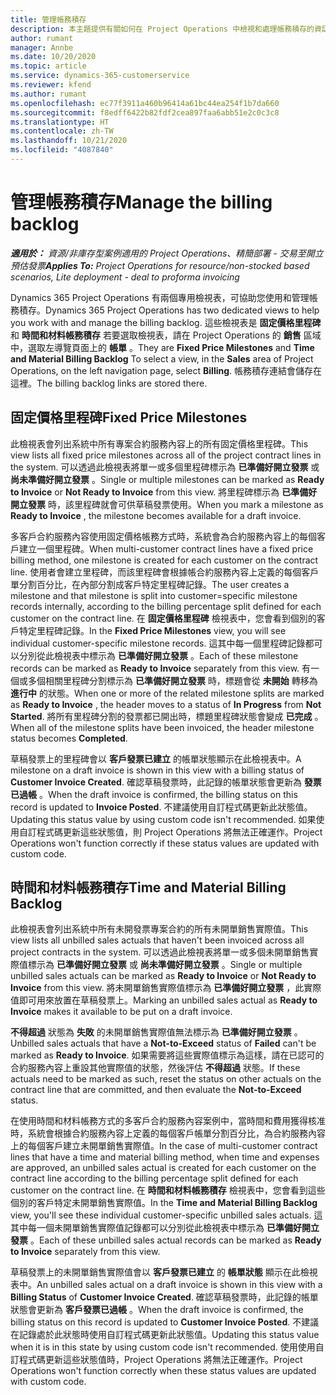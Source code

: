 ```yaml
---
title: 管理帳務積存
description: 本主題提供有關如何在 Project Operations 中檢視和處理帳務積存的資訊。
author: rumant
manager: Annbe
ms.date: 10/20/2020
ms.topic: article
ms.service: dynamics-365-customerservice
ms.reviewer: kfend
ms.author: rumant
ms.openlocfilehash: ec77f3911a460b96414a61bc44ea254f1b7da660
ms.sourcegitcommit: f8edff6422b82fdf2cea897faa6abb51e2c0c3c8
ms.translationtype: HT
ms.contentlocale: zh-TW
ms.lasthandoff: 10/21/2020
ms.locfileid: "4087840"
---
```

# <a name="manage-the-billing-backlog"></a><span data-ttu-id="bf4f4-103">管理帳務積存</span><span class="sxs-lookup"><span data-stu-id="bf4f4-103">Manage the billing backlog</span></span>

<span data-ttu-id="bf4f4-104">_**適用於：** 資源/非庫存型案例適用的 Project Operations、精簡部署 - 交易至開立預估發票_</span><span class="sxs-lookup"><span data-stu-id="bf4f4-104">_**Applies To:** Project Operations for resource/non-stocked based scenarios, Lite deployment - deal to proforma invoicing_</span></span>

<span data-ttu-id="bf4f4-105">Dynamics 365 Project Operations 有兩個專用檢視表，可協助您使用和管理帳務積存。</span><span class="sxs-lookup"><span data-stu-id="bf4f4-105">Dynamics 365 Project Operations has two dedicated views to help you work with and manage the billing backlog.</span></span> <span data-ttu-id="bf4f4-106">這些檢視表是 **固定價格里程碑** 和 **時間和材料帳務積存** 若要選取檢視表，請在 Project Operations 的 **銷售** 區域中，選取左導覽頁面上的 **帳單** 。</span><span class="sxs-lookup"><span data-stu-id="bf4f4-106">They are **Fixed Price Milestones** and **Time and Material Billing Backlog** To select a view, in the **Sales** area of Project Operations, on the left navigation page, select **Billing**.</span></span> <span data-ttu-id="bf4f4-107">帳務積存連結會儲存在這裡。</span><span class="sxs-lookup"><span data-stu-id="bf4f4-107">The billing backlog links are stored there.</span></span>

## <a name="fixed-price-milestones"></a><span data-ttu-id="bf4f4-108">固定價格里程碑</span><span class="sxs-lookup"><span data-stu-id="bf4f4-108">Fixed Price Milestones</span></span>

<span data-ttu-id="bf4f4-109">此檢視表會列出系統中所有專案合約服務內容上的所有固定價格里程碑。</span><span class="sxs-lookup"><span data-stu-id="bf4f4-109">This view lists all fixed price milestones across all of the project contract lines in the system.</span></span> <span data-ttu-id="bf4f4-110">可以透過此檢視表將單一或多個里程碑標示為 **已準備好開立發票** 或 **尚未準備好開立發票** 。</span><span class="sxs-lookup"><span data-stu-id="bf4f4-110">Single or multiple milestones can be marked as **Ready to Invoice** or **Not Ready to Invoice** from this view.</span></span> <span data-ttu-id="bf4f4-111">將里程碑標示為 **已準備好開立發票** 時，該里程碑就會可供草稿發票使用。</span><span class="sxs-lookup"><span data-stu-id="bf4f4-111">When you mark a milestone as **Ready to Invoice** , the milestone becomes available for a draft invoice.</span></span>

<span data-ttu-id="bf4f4-112">多客戶合約服務內容使用固定價格帳務方式時，系統會為合約服務內容上的每個客戶建立一個里程碑。</span><span class="sxs-lookup"><span data-stu-id="bf4f4-112">When multi-customer contract lines have a fixed price billing method, one milestone is created for each customer on the contract line.</span></span> <span data-ttu-id="bf4f4-113">使用者會建立里程碑，而該里程碑會根據帳合約服務內容上定義的每個客戶單分割百分比，在內部分割成客戶特定里程碑記錄。</span><span class="sxs-lookup"><span data-stu-id="bf4f4-113">The user creates a milestone and that milestone is split into customer=specific milestone records internally, according to the billing percentage split defined for each customer on the contract line.</span></span> <span data-ttu-id="bf4f4-114">在 **固定價格里程碑** 檢視表中，您會看到個別的客戶特定里程碑記錄。</span><span class="sxs-lookup"><span data-stu-id="bf4f4-114">In the **Fixed Price Milestones** view, you will see individual customer-specific milestone records.</span></span> <span data-ttu-id="bf4f4-115">這其中每一個里程碑記錄都可以分別從此檢視表中標示為 **已準備好開立發票** 。</span><span class="sxs-lookup"><span data-stu-id="bf4f4-115">Each of these milestone records can be marked as **Ready to Invoice** separately from this view.</span></span> <span data-ttu-id="bf4f4-116">有一個或多個相關里程碑分割標示為 **已準備好開立發票** 時，標題會從 **未開始** 轉移為 **進行中** 的狀態。</span><span class="sxs-lookup"><span data-stu-id="bf4f4-116">When one or more of the related milestone splits are marked as **Ready to Invoice** , the header moves to a status of **In Progress** from **Not Started**.</span></span> <span data-ttu-id="bf4f4-117">將所有里程碑分割的發票都已開出時，標題里程碑狀態會變成 **已完成** 。</span><span class="sxs-lookup"><span data-stu-id="bf4f4-117">When all of the milestone splits have been invoiced, the header milestone status becomes **Completed**.</span></span>

<span data-ttu-id="bf4f4-118">草稿發票上的里程碑會以 **客戶發票已建立** 的帳單狀態顯示在此檢視表中。</span><span class="sxs-lookup"><span data-stu-id="bf4f4-118">A milestone on a draft invoice is shown in this view with a billing status of **Customer Invoice Created**.</span></span> <span data-ttu-id="bf4f4-119">確認草稿發票時，此記錄的帳單狀態會更新為 **發票已過帳** 。</span><span class="sxs-lookup"><span data-stu-id="bf4f4-119">When the draft invoice is confirmed, the billing status on this record is updated to **Invoice Posted**.</span></span> <span data-ttu-id="bf4f4-120">不建議使用自訂程式碼更新此狀態值。</span><span class="sxs-lookup"><span data-stu-id="bf4f4-120">Updating this status value by using custom code isn't recommended.</span></span> <span data-ttu-id="bf4f4-121">如果使用自訂程式碼更新這些狀態值，則 Project Operations 將無法正確運作。</span><span class="sxs-lookup"><span data-stu-id="bf4f4-121">Project Operations won't function correctly if these status values are updated with custom code.</span></span>

## <a name="time-and-material-billing-backlog"></a><span data-ttu-id="bf4f4-122">時間和材料帳務積存</span><span class="sxs-lookup"><span data-stu-id="bf4f4-122">Time and Material Billing Backlog</span></span>

<span data-ttu-id="bf4f4-123">此檢視表會列出系統中所有未開發票專案合約的所有未開單銷售實際值。</span><span class="sxs-lookup"><span data-stu-id="bf4f4-123">This view lists all unbilled sales actuals that haven't been invoiced across all project contracts in the system.</span></span> <span data-ttu-id="bf4f4-124">可以透過此檢視表將單一或多個未開單銷售實際值標示為 **已準備好開立發票** 或 **尚未準備好開立發票** 。</span><span class="sxs-lookup"><span data-stu-id="bf4f4-124">Single or multiple unbilled sales actuals can be marked as **Ready to Invoice** or **Not Ready to Invoice** from this view.</span></span> <span data-ttu-id="bf4f4-125">將未開單銷售實際值標示為 **已準備好開立發票** ，此實際值即可用來放置在草稿發票上。</span><span class="sxs-lookup"><span data-stu-id="bf4f4-125">Marking an unbilled sales actual as **Ready to Invoice** makes it available to be put on a draft invoice.</span></span>

<span data-ttu-id="bf4f4-126">**不得超過** 狀態為 **失敗** 的未開單銷售實際值無法標示為 **已準備好開立發票** 。</span><span class="sxs-lookup"><span data-stu-id="bf4f4-126">Unbilled sales actuals that have a **Not-to-Exceed** status of **Failed** can't be marked as **Ready to Invoice**.</span></span> <span data-ttu-id="bf4f4-127">如果需要將這些實際值標示為這樣，請在已認可的合約服務內容上重設其他實際值的狀態，然後評估 **不得超過** 狀態。</span><span class="sxs-lookup"><span data-stu-id="bf4f4-127">If these actuals need to be marked as such, reset the status on other actuals on the contract line that are committed, and then evaluate the **Not-to-Exceed** status.</span></span>

<span data-ttu-id="bf4f4-128">在使用時間和材料帳務方式的多客戶合約服務內容案例中，當時間和費用獲得核准時，系統會根據合約服務內容上定義的每個客戶帳單分割百分比，為合約服務內容上的每個客戶建立未開單銷售實際值。</span><span class="sxs-lookup"><span data-stu-id="bf4f4-128">In the case of multi-customer contract lines that have a time and material billing method, when time and expenses are approved, an unbilled sales actual is created for each customer on the contract line according to the billing percentage split defined for each customer on the contract line.</span></span> <span data-ttu-id="bf4f4-129">在 **時間和材料帳務積存** 檢視表中，您會看到這些個別的客戶特定未開單銷售實際值。</span><span class="sxs-lookup"><span data-stu-id="bf4f4-129">In the **Time and Material Billing Backlog** view, you'll see these individual customer-specific unbilled sales actuals.</span></span> <span data-ttu-id="bf4f4-130">這其中每一個未開單銷售實際值記錄都可以分別從此檢視表中標示為 **已準備好開立發票** 。</span><span class="sxs-lookup"><span data-stu-id="bf4f4-130">Each of these unbilled sales actual records can be marked as **Ready to Invoice** separately from this view.</span></span>

<span data-ttu-id="bf4f4-131">草稿發票上的未開單銷售實際值會以 **客戶發票已建立** 的 **帳單狀態** 顯示在此檢視表中。</span><span class="sxs-lookup"><span data-stu-id="bf4f4-131">An unbilled sales actual on a draft invoice is shown in this view with a **Billing Status** of **Customer Invoice Created**.</span></span> <span data-ttu-id="bf4f4-132">確認草稿發票時，此記錄的帳單狀態會更新為 **客戶發票已過帳** 。</span><span class="sxs-lookup"><span data-stu-id="bf4f4-132">When the draft invoice is confirmed, the billing status on this record is updated to **Customer Invoice Posted**.</span></span> <span data-ttu-id="bf4f4-133">不建議在記錄處於此狀態時使用自訂程式碼更新此狀態值。</span><span class="sxs-lookup"><span data-stu-id="bf4f4-133">Updating this status value when it is in this state by using custom code isn't recommended.</span></span> <span data-ttu-id="bf4f4-134">使用使用自訂程式碼更新這些狀態值時，Project Operations 將無法正確運作。</span><span class="sxs-lookup"><span data-stu-id="bf4f4-134">Project Operations won't function correctly when these status values are updated with custom code.</span></span>

